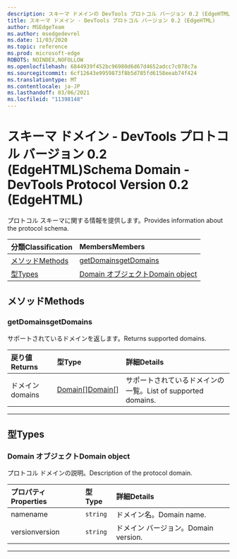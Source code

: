 ```yaml
---
description: スキーマ ドメインの DevTools プロトコル バージョン 0.2 (EdgeHTML) リファレンス。 プロトコル スキーマに関する情報を提供します。
title: スキーマ ドメイン - DevTools プロトコル バージョン 0.2 (EdgeHTML)
author: MSEdgeTeam
ms.author: msedgedevrel
ms.date: 11/03/2020
ms.topic: reference
ms.prod: microsoft-edge
ROBOTS: NOINDEX,NOFOLLOW
ms.openlocfilehash: 6844939f452bc96980d6d67d4652adcc7c078c7a
ms.sourcegitcommit: 6cf12643e9959873f8b5d785fd6158eeab74f424
ms.translationtype: MT
ms.contentlocale: ja-JP
ms.lasthandoff: 03/06/2021
ms.locfileid: "11398148"
---
```

# <a name="schema-domain---devtools-protocol-version-02-edgehtml"></a><span data-ttu-id="c2af4-104">スキーマ ドメイン - DevTools プロトコル バージョン 0.2 (EdgeHTML)</span><span class="sxs-lookup"><span data-stu-id="c2af4-104">Schema Domain - DevTools Protocol Version 0.2 (EdgeHTML)</span></span>  

<span data-ttu-id="c2af4-105">プロトコル スキーマに関する情報を提供します。</span><span class="sxs-lookup"><span data-stu-id="c2af4-105">Provides information about the protocol schema.</span></span>  

| <span data-ttu-id="c2af4-106">分類</span><span class="sxs-lookup"><span data-stu-id="c2af4-106">Classification</span></span> | <span data-ttu-id="c2af4-107">Members</span><span class="sxs-lookup"><span data-stu-id="c2af4-107">Members</span></span> |  
|:--- |:--- |  
| [<span data-ttu-id="c2af4-108">メソッド</span><span class="sxs-lookup"><span data-stu-id="c2af4-108">Methods</span></span>](#methods) | [<span data-ttu-id="c2af4-109">getDomains</span><span class="sxs-lookup"><span data-stu-id="c2af4-109">getDomains</span></span>](#getdomains) |  
| [<span data-ttu-id="c2af4-110">型</span><span class="sxs-lookup"><span data-stu-id="c2af4-110">Types</span></span>](#types) | [<span data-ttu-id="c2af4-111">Domain オブジェクト</span><span class="sxs-lookup"><span data-stu-id="c2af4-111">Domain object</span></span>](#domain) |  

## <a name="methods"></a><span data-ttu-id="c2af4-112">メソッド</span><span class="sxs-lookup"><span data-stu-id="c2af4-112">Methods</span></span>  

### <a name="getdomains"></a><span data-ttu-id="c2af4-113">getDomains</span><span class="sxs-lookup"><span data-stu-id="c2af4-113">getDomains</span></span>  

<span data-ttu-id="c2af4-114">サポートされているドメインを返します。</span><span class="sxs-lookup"><span data-stu-id="c2af4-114">Returns supported domains.</span></span>  

| <span data-ttu-id="c2af4-115">戻り値</span><span class="sxs-lookup"><span data-stu-id="c2af4-115">Returns</span></span> | <span data-ttu-id="c2af4-116">型</span><span class="sxs-lookup"><span data-stu-id="c2af4-116">Type</span></span> | <span data-ttu-id="c2af4-117">詳細</span><span class="sxs-lookup"><span data-stu-id="c2af4-117">Details</span></span> |  
|:--- |:--- |:--- |  
| <span data-ttu-id="c2af4-118">ドメイン</span><span class="sxs-lookup"><span data-stu-id="c2af4-118">domains</span></span> | [<span data-ttu-id="c2af4-119">Domain[]</span><span class="sxs-lookup"><span data-stu-id="c2af4-119">Domain[]</span></span>](#domain) | <span data-ttu-id="c2af4-120">サポートされているドメインの一覧。</span><span class="sxs-lookup"><span data-stu-id="c2af4-120">List of supported domains.</span></span> |  

---  

## <a name="types"></a><span data-ttu-id="c2af4-121">型</span><span class="sxs-lookup"><span data-stu-id="c2af4-121">Types</span></span>  

### <a name="domain-object"></a><span data-ttu-id="c2af4-122">Domain オブジェクト</span><span class="sxs-lookup"><span data-stu-id="c2af4-122">Domain object</span></span>  

<a name="domain"></a>  

<span data-ttu-id="c2af4-123">プロトコル ドメインの説明。</span><span class="sxs-lookup"><span data-stu-id="c2af4-123">Description of the protocol domain.</span></span>  

| <span data-ttu-id="c2af4-124">プロパティ</span><span class="sxs-lookup"><span data-stu-id="c2af4-124">Properties</span></span> | <span data-ttu-id="c2af4-125">型</span><span class="sxs-lookup"><span data-stu-id="c2af4-125">Type</span></span> | <span data-ttu-id="c2af4-126">詳細</span><span class="sxs-lookup"><span data-stu-id="c2af4-126">Details</span></span> |  
|:--- |:--- |:--- |  
| <span data-ttu-id="c2af4-127">name</span><span class="sxs-lookup"><span data-stu-id="c2af4-127">name</span></span> | `string` | <span data-ttu-id="c2af4-128">ドメイン名。</span><span class="sxs-lookup"><span data-stu-id="c2af4-128">Domain name.</span></span> |  
| <span data-ttu-id="c2af4-129">version</span><span class="sxs-lookup"><span data-stu-id="c2af4-129">version</span></span> | `string` | <span data-ttu-id="c2af4-130">ドメイン バージョン。</span><span class="sxs-lookup"><span data-stu-id="c2af4-130">Domain version.</span></span> |  

---  
